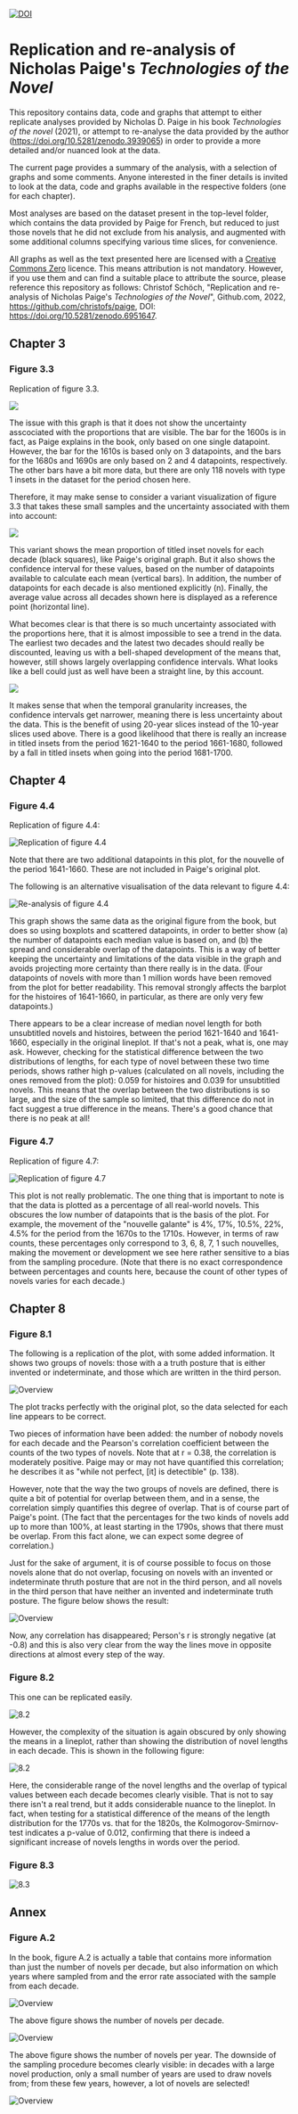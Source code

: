[![DOI](https://zenodo.org/badge/519745700.svg)](https://zenodo.org/badge/latestdoi/519745700)

# Replication and re-analysis of Nicholas Paige's _Technologies of the Novel_

This repository contains data, code and graphs that attempt to either replicate analyses provided by Nicholas D. Paige in his book _Technologies of the novel_ (2021), or attempt to re-analyse the data provided by the author (https://doi.org/10.5281/zenodo.3939065) in order to provide a more detailed and/or nuanced look at the data. 

The current page provides a summary of the analysis, with a selection of graphs and some comments. Anyone interested in the finer details is invited to look at the data, code and graphs available in the respective folders (one for each chapter). 

Most analyses are based on the dataset present in the top-level folder, which contains the data provided by Paige for French, but reduced to just those novels that he did not exclude from his analysis, and augmented with some additional columns specifying various time slices, for convenience. 

All graphs as well as the text presented here are licensed with a [Creative Commons Zero](https://creativecommons.org/share-your-work/public-domain/cc0/) licence. This means attribution is not mandatory. However, if you use them and can find a suitable place to attribute the source, please reference this repository as follows: Christof Schöch, "Replication and re-analysis of Nicholas Paige's _Technologies of the Novel_", Github.com, 2022, https://github.com/christofs/paige, DOI: https://doi.org/10.5281/zenodo.6951647.  

## Chapter 3

### Figure 3.3 

Replication of figure 3.3. 

![](ch3/fig_3-3_replication.svg)

The issue with this graph is that it does not show the uncertainty asscociated with the proportions that are visible. The bar for the 1600s is in fact, as Paige explains in the book, only based on one single datapoint. However, the bar for the 1610s is based only on 3 datapoints, and the bars for the 1680s and 1690s are only based on 2 and 4 datapoints, respectively. The other bars have a bit more data, but there are only 118 novels with type 1 insets in the dataset for the period chosen here. 

Therefore, it may make sense to consider a variant visualization of figure 3.3 that takes these small samples and the uncertainty associated with them into account: 

![](ch3/fig_3-3_errorplot-decade.svg)

This variant shows the mean proportion of titled inset novels for each decade (black squares), like Paige's original graph. But it also shows the confidence interval for these values, based on the number of datapoints available to calculate each mean (vertical bars). In addition, the number of datapoints for each decade is also mentioned explicitly (n). Finally, the average value across all decades shown here is displayed as a reference point (horizontal line). 

What becomes clear is that there is so much uncertainty associated with the proportions here, that it is almost impossible to see a trend in the data. The earliest two decades and the latest two decades should really be discounted, leaving us with a bell-shaped development of the means that, however, still shows largely overlapping confidence intervals. What looks like a bell could just as well have been a straight line, by this account. 

![](ch3/fig_3-3_errorplot-score.svg)

It makes sense that when the temporal granularity increases, the confidence intervals get narrower, meaning there is less uncertainty about the data. This is the benefit of using 20-year slices instead of the 10-year slices used above. There is a good likelihood that there is really an increase in titled insets from the period 1621-1640 to the period 1661-1680, followed by a fall in titled insets when going into the period 1681-1700. 


## Chapter 4 

### Figure 4.4 

Replication of figure 4.4: 

![Replication of figure 4.4](ch4/fig_4-4_replication-lineplot-paige44.svg)

Note that there are two additional datapoints in this plot, for the nouvelle of the period 1641-1660. These are not included in Paige's original plot.

The following is an alternative visualisation of the data relevant to figure 4.4:  

![Re-analysis of figure 4.4](ch4/fig_4-4_box%2Bscatter-score.svg)

This graph shows the same data as the original figure from the book, but does so using boxplots and scattered datapoints, in order to better show (a) the number of datapoints each median value is based on, and (b) the spread and considerable overlap of the datapoints. This is a way of better keeping the uncertainty and limitations of the data visible in the graph and avoids projecting more certainty than there really is in the data. (Four datapoints of novels with more than 1 million words have been removed from the plot for better readability. This removal strongly affects the barplot for the histoires of 1641-1660, in particular, as there are only very few datapoints.) 

There appears to be a clear increase of median novel length for both unsubtitled novels and histoires, between the period 1621-1640 and 1641-1660, especially in the original lineplot. If that's not a peak, what is, one may ask. However, checking for the statistical difference between the two distributions of lengths, for each type of novel between these two time periods, shows rather high p-values (calculated on all novels, including the ones removed from the plot): 0.059 for histoires and 0.039 for unsubtitled novels. This means that the overlap between the two distributions is so large, and the size of the sample so limited, that this difference do not in fact suggest a true difference in the means. There's a good chance that there is no peak at all!   

### Figure 4.7 

Replication of figure 4.7: 

![Replication of figure 4.7](ch4/fig_4-7_lineplot-decades.svg)

This plot is not really problematic. The one thing that is important to note is that the data is plotted as a percentage of all real-world novels. This obscures the low number of datapoints that is the basis of the plot. For example, the movement of the "nouvelle galante" is 4%, 17%, 10.5%, 22%, 4.5% for the period from the 1670s to the 1710s. However, in terms of raw counts, these percentages only correspond to 3, 6, 8, 7, 1 such nouvelles, making the movement or development we see here rather sensitive to a bias from the sampling procedure. (Note that there is no exact correspondence between percentages and counts here, because the count of other types of novels varies for each decade.)

## Chapter 8 

### Figure 8.1

The following is a replication of the plot, with some added information. It shows two groups of novels: those with a a truth posture that is either invented or indeterminate, and those which are written in the third person. 

![Overview](ch8/fig_8-1_replication.svg)

The plot tracks perfectly with the original plot, so the data selected for each line appears to be correct. 

Two pieces of information have been added: the number of nobody novels for each decade and the Pearson's correlation coefficient between the counts of the two types of novels. Note that at r = 0.38, the correlation is moderately positive. Paige may or may not have quantified this correlation; he describes it as "while not perfect, [it] is detectible" (p. 138). 

However, note that the way the two groups of novels are defined, there is quite a bit of potential for overlap between them, and in a sense, the correlation simply quantifies this degree of overlap. That is of course part of Paige's point. (The fact that the percentages for the two kinds of novels add up to more than 100%, at least starting in the 1790s, shows that there must be overlap. From this fact alone, we can expect some degree of correlation.) 

Just for the sake of argument, it is of course possible to focus on those novels alone that do not overlap, focusing on novels with an invented or indeterminate thruth posture that are not in the third person, and all novels in the third person that have neither an invented and indeterminate truth posture. The figure below shows the result: 

![Overview](ch8/fig_8-1_reanalysis1.svg)

Now, any correlation has disappeared; Person's r is strongly negative (at -0.8) and this is also very clear from the way the lines move in opposite directions at almost every step of the way. 

### Figure 8.2

This one can be replicated easily. 

![8.2](ch8/fig_8-2_replication.svg)

However, the complexity of the situation is again obscured by only showing the means in a lineplot, rather than showing the distribution of novel lengths in each decade. This is shown in the following figure: 

![8.2](ch8/fig_8-2_box+scatter.svg)

Here, the considerable range of the novel lengths and the overlap of typical values between each decade becomes clearly visible. That is not to say there isn't a real trend, but it adds considerable nuance to the lineplot. In fact, when testing for a statistical difference of the means of the length distribution for the 1770s vs. that for the 1820s, the Kolmogorov-Smirnov-test indicates a p-value of 0.012, confirming that there is indeed a significant increase of novels lengths in words over the period. 

### Figure 8.3

![8.3](ch8/fig_8-3_replication.svg)


## Annex

### Figure A.2

In the book, figure A.2 is actually a table that contains more information than just the number of novels per decade, but also information on which years where sampled from and the error rate associated with the sample from each decade. 

![Overview](annex/dataset-decades.svg)

The above figure shows the number of novels per decade. 

![Overview](annex/dataset-years.svg)

The above figure shows the number of novels per year. The downside of the sampling procedure becomes clearly visible: in decades with a large novel production, only a small number of years are used to draw novels from; from these few years, however, a lot of novels are selected! 

![Overview](annex/dataset-years+words.svg)

